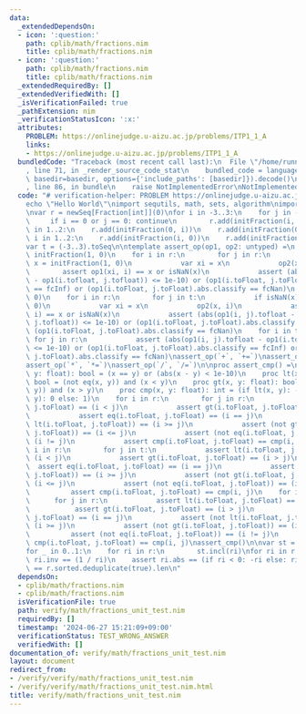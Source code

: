 ```yaml
---
data:
  _extendedDependsOn:
  - icon: ':question:'
    path: cplib/math/fractions.nim
    title: cplib/math/fractions.nim
  - icon: ':question:'
    path: cplib/math/fractions.nim
    title: cplib/math/fractions.nim
  _extendedRequiredBy: []
  _extendedVerifiedWith: []
  _isVerificationFailed: true
  _pathExtension: nim
  _verificationStatusIcon: ':x:'
  attributes:
    PROBLEM: https://onlinejudge.u-aizu.ac.jp/problems/ITP1_1_A
    links:
    - https://onlinejudge.u-aizu.ac.jp/problems/ITP1_1_A
  bundledCode: "Traceback (most recent call last):\n  File \"/home/runner/.local/lib/python3.10/site-packages/onlinejudge_verify/documentation/build.py\"\
    , line 71, in _render_source_code_stat\n    bundled_code = language.bundle(stat.path,\
    \ basedir=basedir, options={'include_paths': [basedir]}).decode()\n  File \"/home/runner/.local/lib/python3.10/site-packages/onlinejudge_verify/languages/nim.py\"\
    , line 86, in bundle\n    raise NotImplementedError\nNotImplementedError\n"
  code: "# verification-helper: PROBLEM https://onlinejudge.u-aizu.ac.jp/problems/ITP1_1_A\n\
    echo \"Hello World\"\nimport sequtils, math, sets, algorithm\nimport cplib/math/fractions\n\
    \nvar r = newSeq[Fraction[int]](0)\nfor i in -3..3:\n    for j in -3..3:\n   \
    \     if i == 0 or j == 0: continue\n        r.add(initFraction(i, j))\nfor i\
    \ in 1..2:\n    r.add(initFraction(0, i))\n    r.add(initFraction(0, -i))\nfor\
    \ i in 1..2:\n    r.add(initFraction(i, 0))\n    r.add(initFraction(-i, 0))\n\
    var t = (-3..3).toSeq\n\ntemplate assert_op(op1, op2: untyped) =\n    var x =\
    \ initFraction(1, 0)\n    for i in r:\n        for j in r:\n            if isNaN(x):\
    \ x = initFraction(1, 0)\n            var xi = x\n            op2(x, i)\n    \
    \        assert op1(xi, i) == x or isNaN(x)\n            assert (abs(op1(i, j).tofloat\
    \ - op1(i.tofloat, j.tofloat)) <= 1e-10) or (op1(i.toFloat, j.toFloat).abs.classify\
    \ == fcInf) or (op1(i.toFloat, j.toFloat).abs.classify == fcNan)\n    x = initFraction(1,\
    \ 0)\n    for i in r:\n        for j in t:\n            if isNaN(x): x = initFraction(1,\
    \ 0)\n            var xi = x\n            op2(x, i)\n            assert op1(xi,\
    \ i) == x or isNaN(x)\n            assert (abs(op1(i, j).tofloat - op1(i.tofloat,\
    \ j.tofloat)) <= 1e-10) or (op1(i.toFloat, j.toFloat).abs.classify == fcInf) or\
    \ (op1(i.toFloat, j.toFloat).abs.classify == fcNan)\n    for i in t:\n       \
    \ for j in r:\n            assert (abs(op1(i, j).tofloat - op1(i.tofloat, j.tofloat))\
    \ <= 1e-10) or (op1(i.toFloat, j.toFloat).abs.classify == fcInf) or (op1(i.toFloat,\
    \ j.toFloat).abs.classify == fcNan)\nassert_op(`+`, `+=`)\nassert_op(`-`, `-=`)\n\
    assert_op(`*`, `*=`)\nassert_op(`/`, `/=`)\n\nproc assert_cmp() =\n    proc eq(x,\
    \ y: float): bool = (x == y) or (abs(x - y) < 1e-10)\n    proc lt(x, y: float):\
    \ bool = (not eq(x, y)) and (x < y)\n    proc gt(x, y: float): bool = (not eq(x,\
    \ y)) and (x > y)\n    proc cmp(x, y: float): int = (if lt(x, y): -1 elif eq(x,\
    \ y): 0 else: 1)\n    for i in r:\n        for j in r:\n            assert lt(i.toFloat,\
    \ j.toFloat) == (i < j)\n            assert gt(i.toFloat, j.toFloat) == (i > j)\n\
    \            assert eq(i.toFloat, j.toFloat) == (i == j)\n            assert (not\
    \ lt(i.toFloat, j.toFloat)) == (i >= j)\n            assert (not gt(i.toFloat,\
    \ j.toFloat)) == (i <= j)\n            assert (not eq(i.toFloat, j.toFloat)) ==\
    \ (i != j)\n            assert cmp(i.toFloat, j.toFloat) == cmp(i, j)\n    for\
    \ i in r:\n        for j in t:\n            assert lt(i.toFloat, j.toFloat) ==\
    \ (i < j)\n            assert gt(i.toFloat, j.toFloat) == (i > j)\n          \
    \  assert eq(i.toFloat, j.toFloat) == (i == j)\n            assert (not lt(i.toFloat,\
    \ j.toFloat)) == (i >= j)\n            assert (not gt(i.toFloat, j.toFloat)) ==\
    \ (i <= j)\n            assert (not eq(i.toFloat, j.toFloat)) == (i != j)\n  \
    \          assert cmp(i.toFloat, j.toFloat) == cmp(i, j)\n    for i in t:\n  \
    \      for j in r:\n            assert lt(i.toFloat, j.toFloat) == (i < j)\n \
    \           assert gt(i.toFloat, j.toFloat) == (i > j)\n            assert eq(i.toFloat,\
    \ j.toFloat) == (i == j)\n            assert (not lt(i.toFloat, j.toFloat)) ==\
    \ (i >= j)\n            assert (not gt(i.toFloat, j.toFloat)) == (i <= j)\n  \
    \          assert (not eq(i.toFloat, j.toFloat)) == (i != j)\n            assert\
    \ cmp(i.toFloat, j.toFloat) == cmp(i, j)\nassert_cmp()\n\nvar st = initHashSet[Fraction[int]](0)\n\
    for _ in 0..1:\n    for ri in r:\n        st.incl(ri)\nfor ri in r:\n    assert\
    \ ri.inv == (1 / ri)\n    assert ri.abs == (if ri < 0: -ri else: ri)\nassert st.len\
    \ == r.sorted.deduplicate(true).len\n"
  dependsOn:
  - cplib/math/fractions.nim
  - cplib/math/fractions.nim
  isVerificationFile: true
  path: verify/math/fractions_unit_test.nim
  requiredBy: []
  timestamp: '2024-06-27 15:21:09+09:00'
  verificationStatus: TEST_WRONG_ANSWER
  verifiedWith: []
documentation_of: verify/math/fractions_unit_test.nim
layout: document
redirect_from:
- /verify/verify/math/fractions_unit_test.nim
- /verify/verify/math/fractions_unit_test.nim.html
title: verify/math/fractions_unit_test.nim
---
```

